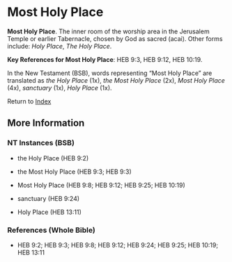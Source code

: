 # Most Holy Place
**Most Holy Place**. 
The inner room of the worship area in the Jerusalem Temple or earlier Tabernacle, chosen by God as sacred (acai). 
Other forms include: 
*Holy Place*, *The Holy Place*. 


**Key References for Most Holy Place**: 
HEB 9:3, HEB 9:12, HEB 10:19. 




In the New Testament (BSB), words representing “Most Holy Place” are translated as 
*the Holy Place* (1x), *the Most Holy Place* (2x), *Most Holy Place* (4x), *sanctuary* (1x), *Holy Place* (1x). 


Return to [Index](00-Index.md)

## More Information

### NT Instances (BSB)

* the Holy Place (HEB 9:2)

* the Most Holy Place (HEB 9:3; HEB 9:3)

* Most Holy Place (HEB 9:8; HEB 9:12; HEB 9:25; HEB 10:19)

* sanctuary (HEB 9:24)

* Holy Place (HEB 13:11)



### References (Whole Bible)

* HEB 9:2; HEB 9:3; HEB 9:8; HEB 9:12; HEB 9:24; HEB 9:25; HEB 10:19; HEB 13:11




